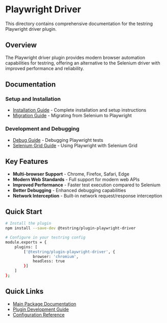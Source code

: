 # Playwright Driver

This directory contains comprehensive documentation for the testring Playwright driver plugin.

## Overview

The Playwright driver plugin provides modern browser automation capabilities for testring, offering an alternative to the Selenium driver with improved performance and reliability.

## Documentation

### Setup and Installation
- [Installation Guide](installation.md) - Complete installation and setup instructions
- [Migration Guide](migration.md) - Migrating from Selenium to Playwright

### Development and Debugging
- [Debug Guide](debug.md) - Debugging Playwright tests
- [Selenium Grid Guide](selenium-grid-guide.md) - Using Playwright with Selenium Grid

## Key Features

- **Multi-browser Support** - Chrome, Firefox, Safari, Edge
- **Modern Web Standards** - Full support for modern web APIs
- **Improved Performance** - Faster test execution compared to Selenium
- **Better Debugging** - Enhanced debugging capabilities
- **Network Interception** - Built-in network request/response interception

## Quick Start

```bash
# Install the plugin
npm install --save-dev @testring/plugin-playwright-driver

# Configure in your testring config
module.exports = {
    plugins: [
        ['@testring/plugin-playwright-driver', {
            browser: 'chromium',
            headless: true
        }]
    ]
};
```

## Quick Links

- [Main Package Documentation](../packages/plugin-playwright-driver.md)
- [Plugin Development Guide](../guides/plugin-development.md)
- [Configuration Reference](../configuration/.md)
